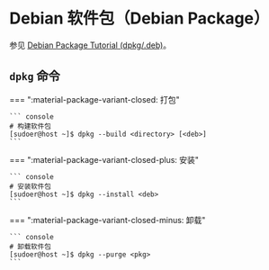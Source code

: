 # Debian 软件包（Debian Package）

参见 [Debian Package Tutorial (dpkg/.deb)](https://www.devdungeon.com/content/debian-package-tutorial-dpkgdeb)。

## `dpkg` 命令

=== ":material-package-variant-closed: 打包"

    ``` console
    # 构建软件包
    [sudoer@host ~]$ dpkg --build <directory> [<deb>]
    ```

=== ":material-package-variant-closed-plus: 安装"

    ``` console
    # 安装软件包
    [sudoer@host ~]$ dpkg --install <deb>
    ```

=== ":material-package-variant-closed-minus: 卸载"

    ``` console
    # 卸载软件包
    [sudoer@host ~]$ dpkg --purge <pkg>
    ```

<!----------------------------------------------------------------------------->

[^deb on Debian Wiki]:       [deb - Debian Wiki](https://wiki.debian.org/deb)
[^Packaging on Debian Wiki]: [Packaging - Debian Wiki](https://wiki.debian.org/Packaging)